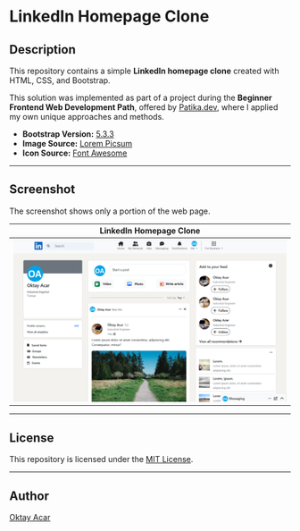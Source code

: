 # LinkedIn Homepage Clone

## Description

This repository contains a simple **LinkedIn homepage clone** created with HTML, CSS, and Bootstrap.

This solution was implemented as part of a project during the **Beginner Frontend Web Development Path**, offered by [Patika.dev](https://www.patika.dev/), where I applied my own unique approaches and methods.

- **Bootstrap Version:** [5.3.3](https://getbootstrap.com/docs/5.3/getting-started/introduction/)
- **Image Source:** [Lorem Picsum](https://picsum.photos/)
- **Icon Source:** [Font Awesome](https://fontawesome.com/)

---

## Screenshot

The screenshot shows only a portion of the web page.

|             **LinkedIn Homepage Clone**              |
| :--------------------------------------------------: |
| ![LinkedIn Clone](assets/screenshots/screenshot.png) |

---

## License

This repository is licensed under the [MIT License](https://github.com/oktay-acar/linkedin-clone/blob/main/LICENSE).

---

## Author

[Oktay Acar](https://github.com/oktay-acar)
